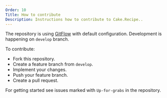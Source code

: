 ```yaml
---
Order: 10
Title: How to contribute
Description: Instructions how to contribute to Cake.Recipe..
---
```

The repository is using [GitFlow] with default configuration.
Development is happening on `develop` branch.

To contribute:

* Fork this repository.
* Create a feature branch from `develop`.
* Implement your changes.
* Push your feature branch.
* Create a pull request.

For getting started see issues marked with `Up-for-grabs` in the repository.

[GitFlow]: (http://nvie.com/posts/a-successful-git-branching-model/)